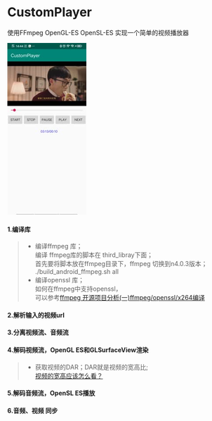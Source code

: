 # CustomPlayer
使用FFmpeg OpenGL-ES OpenSL-ES 实现一个简单的视频播放器

![](./files/Screenshot.jpg)

#### 1.编译库
> * 编译ffmpeg 库；<br>
编译 ffmpeg库的脚本在 third_libray下面；<br>
首先要将脚本放在ffmpeg目录下，ffmpeg 切换到n4.0.3版本；<br>
./build_android_ffmpeg.sh all
> * 编译openssl 库；<br>
如何在ffmpeg中支持openssl，<br>
可以参考[ffmpeg 开源项目分析(一)ffmpeg/openssl/x264编译](https://www.jianshu.com/p/f292a6575d58)
#### 2.解析输入的视频url
#### 3.分离视频流、音频流
#### 4.解码视频流，OpenGL ES和GLSurfaceView渲染
> * 获取视频的DAR；DAR就是视频的宽高比;<br>
[视频的宽高应该怎么看？](https://www.jianshu.com/p/9eda5e7f3fed)
#### 5.解码音频流，OpenSL ES播放
#### 6.音频、视频 同步